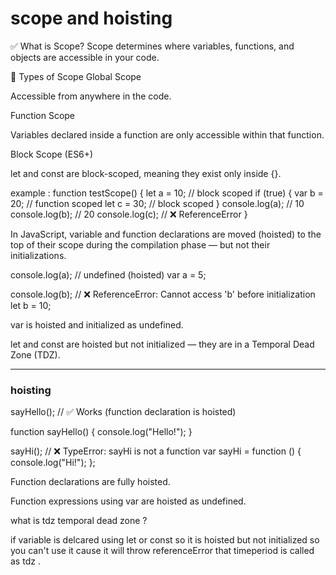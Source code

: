 # scope and hoisting

✅ What is Scope?
Scope determines where variables, functions, and objects are accessible in your code.

🔸 Types of Scope
Global Scope

Accessible from anywhere in the code.

Function Scope

Variables declared inside a function are only accessible within that function.

Block Scope (ES6+)

let and const are block-scoped, meaning they exist only inside {}.

example :
function testScope() {
  let a = 10; // block scoped
  if (true) {
    var b = 20; // function scoped
    let c = 30; // block scoped
  }
  console.log(a); // 10
  console.log(b); // 20
  console.log(c); // ❌ ReferenceError
}

In JavaScript, variable and function declarations are moved (hoisted) to the top of their scope during the compilation phase — but not their initializations.

console.log(a); // undefined (hoisted)
var a = 5;

console.log(b); // ❌ ReferenceError: Cannot access 'b' before initialization
let b = 10;

var is hoisted and initialized as undefined.

let and const are hoisted but not initialized — they are in a Temporal Dead Zone (TDZ).

---

### hoisting 


sayHello(); // ✅ Works (function declaration is hoisted)

function sayHello() {
  console.log("Hello!");
}

sayHi(); // ❌ TypeError: sayHi is not a function
var sayHi = function () {
  console.log("Hi!");
};


Function declarations are fully hoisted.

Function expressions using var are hoisted as undefined.

what is tdz temporal dead zone ?

if variable is delcared using let or const so it is hoisted but not initialized so you can't use it cause it will throw referenceError 
that timeperiod is called as tdz .